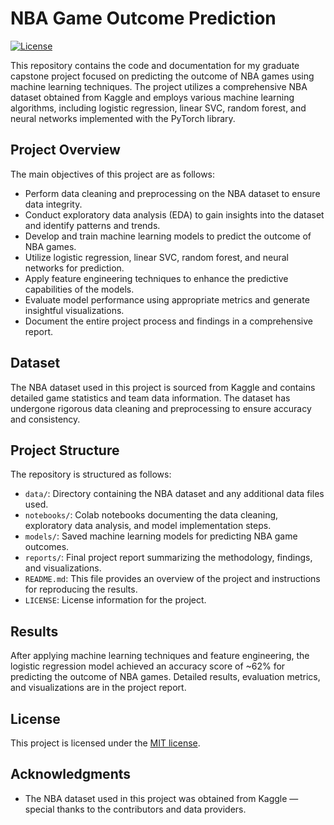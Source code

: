 # NBA Game Outcome Prediction

[![License](https://img.shields.io/badge/license-MIT-blue.svg)](LICENSE)

This repository contains the code and documentation for my graduate capstone project focused on predicting the outcome of NBA games using machine learning techniques. The project utilizes a comprehensive NBA dataset obtained from Kaggle and employs various machine learning algorithms, including logistic regression, linear SVC, random forest, and neural networks implemented with the PyTorch library.

## Project Overview

The main objectives of this project are as follows:

- Perform data cleaning and preprocessing on the NBA dataset to ensure data integrity.
- Conduct exploratory data analysis (EDA) to gain insights into the dataset and identify patterns and trends.
- Develop and train machine learning models to predict the outcome of NBA games.
- Utilize logistic regression, linear SVC, random forest, and neural networks for prediction.
- Apply feature engineering techniques to enhance the predictive capabilities of the models.
- Evaluate model performance using appropriate metrics and generate insightful visualizations.
- Document the entire project process and findings in a comprehensive report.

## Dataset

The NBA dataset used in this project is sourced from Kaggle and contains detailed game statistics and team data information. The dataset has undergone rigorous data cleaning and preprocessing to ensure accuracy and consistency.

## Project Structure

The repository is structured as follows:

- `data/`: Directory containing the NBA dataset and any additional data files used.
- `notebooks/`: Colab notebooks documenting the data cleaning, exploratory data analysis, and model implementation steps.
- `models/`: Saved machine learning models for predicting NBA game outcomes.
- `reports/`: Final project report summarizing the methodology, findings, and visualizations.
- `README.md`: This file provides an overview of the project and instructions for reproducing the results.
- `LICENSE`: License information for the project.

## Results

After applying machine learning techniques and feature engineering, the logistic regression model achieved an accuracy score of ~62% for predicting the outcome of NBA games. Detailed results, evaluation metrics, and visualizations are in the project report.

## License

This project is licensed under the [MIT license](LICENSE).

## Acknowledgments

- The NBA dataset used in this project was obtained from Kaggle — special thanks to the contributors and data providers.

